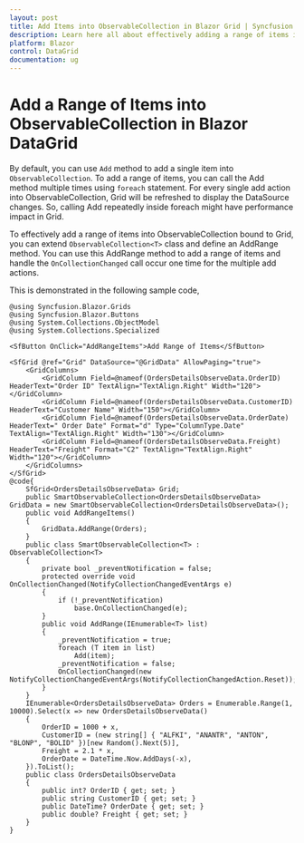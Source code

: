 ```yaml
---
layout: post
title: Add Items into ObservableCollection in Blazor Grid | Syncfusion
description: Learn here all about effectively adding a range of items into ObservableCollection in Syncfusion Blazor DataGrid component and more.
platform: Blazor
control: DataGrid
documentation: ug
---
```


# Add a Range of Items into ObservableCollection in Blazor DataGrid

By default, you can use `Add` method to add a single item into `ObservableCollection`. To add a range of items, you can call the Add method multiple times using `foreach` statement. For every single add action into ObservableCollection, Grid will be refreshed to display the DataSource changes. So, calling Add repeatedly inside foreach might have performance impact in Grid.

To effectively add a range of items into ObservableCollection bound to Grid, you can extend `ObservableCollection<T>` class and define an AddRange method. You can use this AddRange method to add a range of items and handle the `OnCollectionChanged` call occur one time for the multiple add actions.

This is demonstrated in the following sample code,

```cshtml
@using Syncfusion.Blazor.Grids
@using Syncfusion.Blazor.Buttons
@using System.Collections.ObjectModel
@using System.Collections.Specialized

<SfButton OnClick="AddRangeItems">Add Range of Items</SfButton>

<SfGrid @ref="Grid" DataSource="@GridData" AllowPaging="true">
    <GridColumns>
        <GridColumn Field=@nameof(OrdersDetailsObserveData.OrderID) HeaderText="Order ID" TextAlign="TextAlign.Right" Width="120"></GridColumn>
        <GridColumn Field=@nameof(OrdersDetailsObserveData.CustomerID) HeaderText="Customer Name" Width="150"></GridColumn>
        <GridColumn Field=@nameof(OrdersDetailsObserveData.OrderDate) HeaderText=" Order Date" Format="d" Type="ColumnType.Date" TextAlign="TextAlign.Right" Width="130"></GridColumn>
        <GridColumn Field=@nameof(OrdersDetailsObserveData.Freight) HeaderText="Freight" Format="C2" TextAlign="TextAlign.Right" Width="120"></GridColumn>
    </GridColumns>
</SfGrid>
@code{
    SfGrid<OrdersDetailsObserveData> Grid;
    public SmartObservableCollection<OrdersDetailsObserveData> GridData = new SmartObservableCollection<OrdersDetailsObserveData>();
    public void AddRangeItems()
    {
        GridData.AddRange(Orders);
    }
    public class SmartObservableCollection<T> : ObservableCollection<T>
    {
        private bool _preventNotification = false;
        protected override void OnCollectionChanged(NotifyCollectionChangedEventArgs e)
        {
            if (!_preventNotification)
                base.OnCollectionChanged(e);
        }
        public void AddRange(IEnumerable<T> list)
        {
            _preventNotification = true;
            foreach (T item in list)
                Add(item);
            _preventNotification = false;
            OnCollectionChanged(new NotifyCollectionChangedEventArgs(NotifyCollectionChangedAction.Reset));
        }
    }
    IEnumerable<OrdersDetailsObserveData> Orders = Enumerable.Range(1, 10000).Select(x => new OrdersDetailsObserveData()
    {
        OrderID = 1000 + x,
        CustomerID = (new string[] { "ALFKI", "ANANTR", "ANTON", "BLONP", "BOLID" })[new Random().Next(5)],
        Freight = 2.1 * x,
        OrderDate = DateTime.Now.AddDays(-x),
    }).ToList();
    public class OrdersDetailsObserveData
    {
        public int? OrderID { get; set; }
        public string CustomerID { get; set; }
        public DateTime? OrderDate { get; set; }
        public double? Freight { get; set; }
    }
}
```
